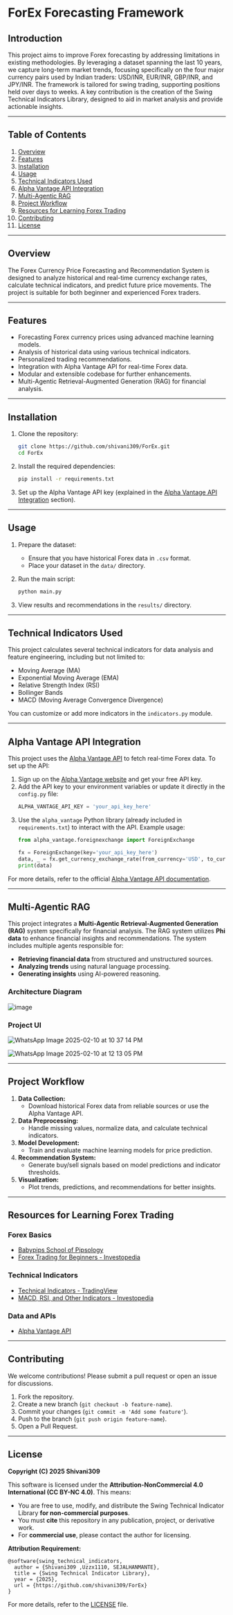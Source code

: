 # ForEx Forecasting Framework

## Introduction 

This project aims to improve Forex forecasting by addressing limitations in existing methodologies. By leveraging a dataset spanning the last 10 years, we capture long-term market trends, focusing specifically on the four major currency pairs used by Indian traders: USD/INR, EUR/INR, GBP/INR, and JPY/INR. The framework is tailored for swing trading, supporting positions held over days to weeks. A key contribution is the creation of the Swing Technical Indicators Library, designed to aid in market analysis and provide actionable insights.

---

## Table of Contents

1. [Overview](#overview)
2. [Features](#features)
3. [Installation](#installation)
4. [Usage](#usage)
5. [Technical Indicators Used](#technical-indicators-used)
6. [Alpha Vantage API Integration](#alpha-vantage-api-integration)
7. [Multi-Agentic RAG](#multi-agentic-rag)
8. [Project Workflow](#project-workflow)
9. [Resources for Learning Forex Trading](#resources-for-learning-forex-trading)
10. [Contributing](#contributing)
11. [License](#license)

---

## Overview

The Forex Currency Price Forecasting and Recommendation System is designed to analyze historical and real-time currency exchange rates, calculate technical indicators, and predict future price movements. The project is suitable for both beginner and experienced Forex traders.

---

## Features

- Forecasting Forex currency prices using advanced machine learning models.
- Analysis of historical data using various technical indicators.
- Personalized trading recommendations.
- Integration with Alpha Vantage API for real-time Forex data.
- Modular and extensible codebase for further enhancements.
- Multi-Agentic Retrieval-Augmented Generation (RAG) for financial analysis.

---

## Installation

1. Clone the repository:
   ```bash
   git clone https://github.com/shivani309/ForEx.git
   cd ForEx
   ```

2. Install the required dependencies:
   ```bash
   pip install -r requirements.txt
   ```

3. Set up the Alpha Vantage API key (explained in the [Alpha Vantage API Integration](#alpha-vantage-api-integration) section).

---

## Usage

1. Prepare the dataset:
   - Ensure that you have historical Forex data in `.csv` format.
   - Place your dataset in the `data/` directory.

2. Run the main script:
   ```bash
   python main.py
   ```

3. View results and recommendations in the `results/` directory.

---

## Technical Indicators Used

This project calculates several technical indicators for data analysis and feature engineering, including but not limited to:

- Moving Average (MA)
- Exponential Moving Average (EMA)
- Relative Strength Index (RSI)
- Bollinger Bands
- MACD (Moving Average Convergence Divergence)

You can customize or add more indicators in the `indicators.py` module.

---

## Alpha Vantage API Integration

This project uses the [Alpha Vantage API](https://www.alphavantage.co/) to fetch real-time Forex data. To set up the API:

1. Sign up on the [Alpha Vantage website](https://www.alphavantage.co/) and get your free API key.
2. Add the API key to your environment variables or update it directly in the `config.py` file:
   ```python
   ALPHA_VANTAGE_API_KEY = 'your_api_key_here'
   ```
3. Use the `alpha_vantage` Python library (already included in `requirements.txt`) to interact with the API. Example usage:
   ```python
   from alpha_vantage.foreignexchange import ForeignExchange

   fx = ForeignExchange(key='your_api_key_here')
   data, _ = fx.get_currency_exchange_rate(from_currency='USD', to_currency='EUR')
   print(data)
   ```

For more details, refer to the official [Alpha Vantage API documentation](https://www.alphavantage.co/documentation/).

---

## Multi-Agentic RAG

This project integrates a **Multi-Agentic Retrieval-Augmented Generation (RAG)** system specifically for financial analysis. The RAG system utilizes **Phi data** to enhance financial insights and recommendations. The system includes multiple agents responsible for:

- **Retrieving financial data** from structured and unstructured sources.
- **Analyzing trends** using natural language processing.
- **Generating insights** using AI-powered reasoning.

### Architecture Diagram
![image](https://github.com/user-attachments/assets/fbd82cbb-940e-46ac-8e2d-889bf65da5b2)


### Project UI
![WhatsApp Image 2025-02-10 at 10 37 14 PM](https://github.com/user-attachments/assets/67ec81ee-6df4-46d0-9e1f-9eb4825aae46)

![WhatsApp Image 2025-02-10 at 12 13 05 PM](https://github.com/user-attachments/assets/9b41a7cc-460e-4033-b83b-421eba9aab05)


---

## Project Workflow

1. **Data Collection:**
   - Download historical Forex data from reliable sources or use the Alpha Vantage API.
2. **Data Preprocessing:**
   - Handle missing values, normalize data, and calculate technical indicators.
3. **Model Development:**
   - Train and evaluate machine learning models for price prediction.
4. **Recommendation System:**
   - Generate buy/sell signals based on model predictions and indicator thresholds.
5. **Visualization:**
   - Plot trends, predictions, and recommendations for better insights.

---

## Resources for Learning Forex Trading

### Forex Basics
- [Babypips School of Pipsology](https://www.babypips.com/learn/forex)
- [Forex Trading for Beginners - Investopedia](https://www.investopedia.com/terms/f/forex.asp)

### Technical Indicators
- [Technical Indicators - TradingView](https://www.tradingview.com/)
- [MACD, RSI, and Other Indicators - Investopedia](https://www.investopedia.com/terms/t/technicalindicator.asp)

### Data and APIs
- [Alpha Vantage API](https://www.alphavantage.co/)

---

## Contributing

We welcome contributions! Please submit a pull request or open an issue for discussions.

1. Fork the repository.
2. Create a new branch (`git checkout -b feature-name`).
3. Commit your changes (`git commit -m 'Add some feature'`).
4. Push to the branch (`git push origin feature-name`).
5. Open a Pull Request.

---

## License

**Copyright (C) 2025 Shivani309**

This software is licensed under the **Attribution-NonCommercial 4.0 International (CC BY-NC 4.0)**. This means:
- You are free to use, modify, and distribute the Swing Technical Indicator Library **for non-commercial purposes**.
- You must **cite** this repository in any publication, project, or derivative work.
- For **commercial use**, please contact the author for licensing.



**Attribution Requirement:**
```
@software{swing_technical_indicators,
  author = {Shivani309 ,Uzzx1110, SEJALHANMANTE},
  title = {Swing Technical Indicator Library},
  year = {2025},
  url = {https://github.com/shivani309/ForEx}
}
```

For more details, refer to the [LICENSE](LICENSE) file.

